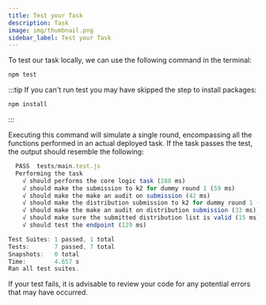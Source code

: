 ```yaml
---
title: Test your Task
description: Task
image: img/thumbnail.png
sidebar_label: Test your Task
---
```


To test our task locally, we can use the following command in the terminal:

```bash
npm test
```
:::tip 
If you can't run test you may have skipped the step to install packages:

```bash
npm install
```
:::

Executing this command will simulate a single round, encompassing all the functions performed in an actual deployed task. If the task passes the test, the output should resemble the following:

```js
  PASS  tests/main.test.js
  Performing the task
    √ should performs the core logic task (288 ms)
    √ should make the submission to k2 for dummy round 1 (59 ms)
    √ should make the make an audit on submission (42 ms)
    √ should make the distribution submission to k2 for dummy round 1 (44 ms)
    √ should make the make an audit on distribution submission (33 ms)
    √ should make sure the submitted distribution list is valid (15 ms)
    √ should test the endpoint (129 ms)

Test Suites: 1 passed, 1 total
Tests:       7 passed, 7 total
Snapshots:   0 total
Time:        4.657 s
Ran all test suites.
```

If your test fails, it is advisable to review your code for any potential errors that may have occurred.
